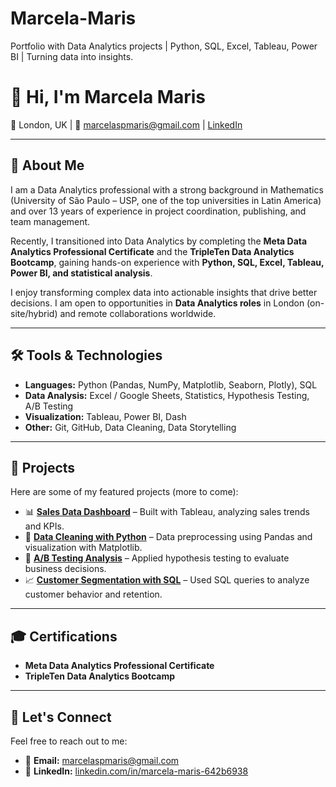 # Marcela-Maris
Portfolio with Data Analytics projects | Python, SQL, Excel, Tableau, Power BI | Turning data into insights.
# 👋 Hi, I'm Marcela Maris  

📍 London, UK | 📧 marcelaspmaris@gmail.com | [LinkedIn](https://www.linkedin.com/in/marcela-maris-642b6938/)  

---

## 🚀 About Me  
I am a Data Analytics professional with a strong background in Mathematics (University of São Paulo – USP, one of the top universities in Latin America) and over 13 years of experience in project coordination, publishing, and team management.  

Recently, I transitioned into Data Analytics by completing the **Meta Data Analytics Professional Certificate** and the **TripleTen Data Analytics Bootcamp**, gaining hands-on experience with **Python, SQL, Excel, Tableau, Power BI, and statistical analysis**.  

I enjoy transforming complex data into actionable insights that drive better decisions. I am open to opportunities in **Data Analytics roles** in London (on-site/hybrid) and remote collaborations worldwide.  

---

## 🛠️ Tools & Technologies  
- **Languages:** Python (Pandas, NumPy, Matplotlib, Seaborn, Plotly), SQL  
- **Data Analysis:** Excel / Google Sheets, Statistics, Hypothesis Testing, A/B Testing  
- **Visualization:** Tableau, Power BI, Dash  
- **Other:** Git, GitHub, Data Cleaning, Data Storytelling  

---

## 📂 Projects  
Here are some of my featured projects (more to come):  

- 📊 **[Sales Data Dashboard](#)** – Built with Tableau, analyzing sales trends and KPIs.  
- 🐍 **[Data Cleaning with Python](#)** – Data preprocessing using Pandas and visualization with Matplotlib.  
- 🧪 **[A/B Testing Analysis](#)** – Applied hypothesis testing to evaluate business decisions.  
- 📈 **[Customer Segmentation with SQL](#)** – Used SQL queries to analyze customer behavior and retention.  

---

## 🎓 Certifications  
- **Meta Data Analytics Professional Certificate** 
- **TripleTen Data Analytics Bootcamp**  

---

## 💬 Let's Connect  
Feel free to reach out to me:  

- 📧 **Email:** marcelaspmaris@gmail.com  
- 💼 **LinkedIn:** [linkedin.com/in/marcela-maris-642b6938](https://www.linkedin.com/in/marcela-maris-642b6938/)  

